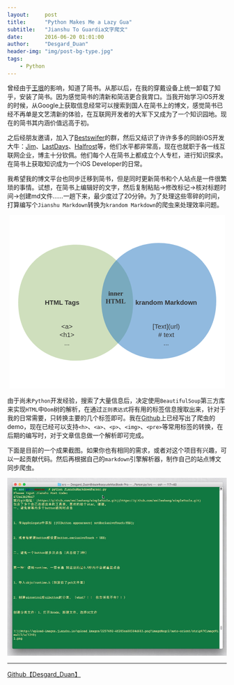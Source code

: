 ```yaml
---
layout:     post
title:      "Python Makes Me a Lazy Gua"
subtitle:   "Jianshu To Guardia文字爬文"
date:       2016-06-20 01:01:00
author:     "Desgard_Duan"
header-img: "img/post-bg-type.jpg"
tags:
    - Python
---
```


曾经由于[王垠](http://www.yinwang.org/)的影响，知道了简书。从那以后，在我的穿戴设备上统一卸载了知乎，安装了简书。因为感觉简书的清新和简洁更合我胃口。当我开始学习iOS开发的时候，从Google上获取信息经常可以搜索到国人在简书上的博文，感觉简书已经不再单是文艺清新的体验，在互联网开发者的大军下又成为了一个知识园地。现在的简书其内涵价值远高于初。

之后经朋友邀请，加入了[Bestswifer](https://bestswifter.com/)的群，然后又结识了许许多多的同龄iOS开发大牛：[Jim](http://kuailejim.com/)、[LastDays](http://lastdays.cn/)、[Halfrost](https://halfrost.com/)等，他们水平都非常高，现在也就职于各一线互联网企业，博主十分钦佩。他们每个人在简书上都成立个人专栏，进行知识探求。在简书上获取知识成为一个iOS Developer的日常。

我希望我的博文平台也同步迁移到简书，但是同时更新简书和个人站点是一件很繁琐的事情。试想，在简书上编辑好的文字，然后复制粘贴→修改标记→核对标题时间→创建md文件……一趟下来，最少度过了20分钟。为了处理这些零碎的时间，打算编写个`Jianshu Markdown`转换为`krandom Markdown`的爬虫来处理效率问题。

<center>
<svg id="drawing" xmlns="http://www.w3.org/2000/svg" version="1.1" xmlns:xlink="http://www.w3.org/1999/xlink" xmlns:svgjs="http://svgjs.com/svgjs" width="495" height="398.66668701171875" viewBox="143 55.66667175292969 495 398.66668701171875"><defs id="SvgjsDefs1001"></defs><g id="SvgjsG1007"><path id="SvgjsPath1008" d="M143 55.66667175292969H638V454.33335876464844H143V55.66667175292969Z " fill-opacity="1" fill="#ffffff"></path><g id="SvgjsG1009"><g id="SvgjsG1010" transform="translate(163 124)" opacity="0.5"><path id="SvgjsPath1011" d="M0 133C0 -44.333333333333336 264 -44.333333333333336 264 133C264 310.3333333333333 0 310.3333333333333 0 133Z " stroke-width="0" stroke="#a0bf7c" fill="#a0bf7c" opacity="1"></path></g><g id="SvgjsG1012" transform="translate(354 120)" opacity="0.5"><path id="SvgjsPath1013" d="M0 133C0 -44.333333333333336 264 -44.333333333333336 264 133C264 310.3333333333333 0 310.3333333333333 0 133Z " stroke-width="0" stroke="#2476c0" fill="#2476c0" opacity="1"></path></g><g id="SvgjsG1014" transform="translate(184 237)" opacity="1"><path id="SvgjsPath1015" d="M0 0L160 0L160 40L0 40Z " stroke-dasharray="none" stroke-width="0" stroke="#323232" fill="none" opacity="1"></path><g id="SvgjsG1016" transform="matrix(1 0 0 1 0 10.625)" fill="#ffffff"><text id="SvgjsText1017" font-family="Arial,宋体" fill="#323232" font-size="15" font-weight="bold" font-style="normal" text-anchor="middle" text-decoration="blink" x="80" y="14">HTML Tags</text></g></g><g id="SvgjsG1018" transform="translate(195 311)" opacity="1"><path id="SvgjsPath1019" d="M0 0L160 0L160 40L0 40Z " stroke-dasharray="none" stroke-width="0" stroke="#323232" fill="none" opacity="1"></path><g id="SvgjsG1020" transform="matrix(1 0 0 1 0 -8.125)" fill="#ffffff"><text id="SvgjsText1021" font-family="Arial,宋体" fill="#323232" font-size="15" font-weight="normal" font-style="normal" text-anchor="middle" text-decoration="blink" x="80" y="14">&lt;a&gt;</text><text id="SvgjsText1022" font-family="Arial,宋体" fill="#323232" font-size="15" font-weight="normal" font-style="normal" text-anchor="middle" text-decoration="blink" x="80" y="32.75">&lt;h1&gt;</text><text id="SvgjsText1023" font-family="Arial,宋体" fill="#323232" font-size="15" font-weight="normal" font-style="normal" text-anchor="middle" text-decoration="blink" x="80" y="51.5">...</text></g></g><g id="SvgjsG1024" transform="translate(423 237)" opacity="1"><path id="SvgjsPath1025" d="M0 0L160 0L160 40L0 40Z " stroke-dasharray="none" stroke-width="0" stroke="#323232" fill="none" opacity="1"></path><g id="SvgjsG1026" transform="matrix(1 0 0 1 0 10.625)" fill="#ffffff"><text id="SvgjsText1027" font-family="Arial,宋体" fill="#323232" font-size="15" font-weight="bold" font-style="normal" text-anchor="middle" text-decoration="blink" x="80" y="14">krandom Markdown</text></g></g><g id="SvgjsG1028" transform="translate(423 311)" opacity="1"><path id="SvgjsPath1029" d="M0 0L160 0L160 40L0 40Z " stroke-dasharray="none" stroke-width="0" stroke="#323232" fill="none" opacity="1"></path><g id="SvgjsG1030" transform="matrix(1 0 0 1 0 -8.125)" fill="#ffffff"><text id="SvgjsText1031" font-family="Arial,宋体" fill="#323232" font-size="15" font-weight="normal" font-style="normal" text-anchor="middle" text-decoration="blink" x="80" y="14">[Text](url)</text><text id="SvgjsText1032" font-family="Arial,宋体" fill="#323232" font-size="15" font-weight="normal" font-style="normal" text-anchor="middle" text-decoration="blink" x="80" y="32.75"># text</text><text id="SvgjsText1033" font-family="Arial,宋体" fill="#323232" font-size="15" font-weight="normal" font-style="normal" text-anchor="middle" text-decoration="blink" x="80" y="51.5">...</text></g></g><g id="SvgjsG1034" transform="translate(307 224)" opacity="1"><path id="SvgjsPath1035" d="M0 0L160 0L160 40L0 40Z " stroke-dasharray="none" stroke-width="0" stroke="#323232" fill="none" opacity="1"></path><g id="SvgjsG1036" transform="matrix(1 0 0 1 0 1.25)" fill="#ffffff"><text id="SvgjsText1037" font-family="Tahoma,宋体" fill="#323232" font-size="15" font-weight="bold" font-style="normal" text-anchor="middle" text-decoration="blink" x="80" y="15">inner</text><text id="SvgjsText1038" font-family="Tahoma,宋体" fill="#323232" font-size="15" font-weight="bold" font-style="normal" text-anchor="middle" text-decoration="blink" x="80" y="33.75">HTML</text></g></g></g></g></svg>
</center>

由于尚未`Python`开发经验，搜索了大量信息后，决定使用`BeautifulSoup`第三方库来实现`HTML`中`Dom`树的解析，在通过`正则表达式`将有用的标签信息搜取出来，针对于我的日常需要，只转换主要的几个标签即可。我在[Github](https://github.com/dgytdhy/JianshuMarkdownParser.py)上已经写出了爬虫的demo，现在已经可以支持`<h>`、`<a>`、`<p>`、`<img>`、`<pre>`等常用标签的转换，在后期的编写时，对于文章信息做一个解析即可完成。

下面是目前的一个成果截图。如果你也有相同的需求，或者对这个项目有兴趣，可以一起贡献代码。然后再根据自己的`markdown`引擎解析器，制作自己的站点博文同步爬虫。

![](/assets/img/post_img/2016-06-20/screenshot.png)

--- 

[Github【Desgard_Duan】](https://github.com/dgytdhy/JianshuMarkdownParser.py)
